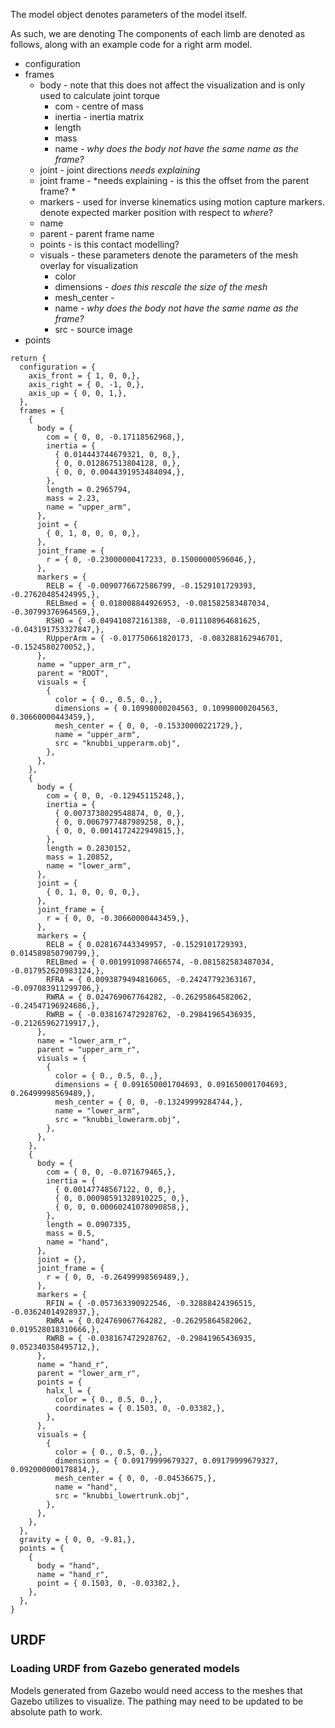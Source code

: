 
The model object denotes parameters of the model itself. 




As such, we are denoting The components of each limb are denoted as follows, along with an example code for a right arm model. 

- configuration
- frames
  - body - note that this does not affect the visualization and is only used to calculate joint torque
    - com - centre of mass
    - inertia - inertia matrix 
    - length
    - mass
    - name - *why does the body not have the same name as the frame?*
  - joint - joint directions *needs explaining*
  - joint frame - *needs explaining - is this the offset from the parent frame? *
  - markers - used for inverse kinematics using motion capture markers. denote expected marker position with respect to *where*?
  - name
  - parent - parent frame name
  - points - is this contact modelling? 
  - visuals - these parameters denote the parameters of the mesh overlay for visualization
    - color
    - dimensions - *does this rescale the size of the mesh*
    - mesh_center - 
    - name - *why does the body not have the same name as the frame?*
    - src - source image
- points

```
return {
  configuration = {
    axis_front = { 1, 0, 0,},
    axis_right = { 0, -1, 0,},
    axis_up = { 0, 0, 1,},
  },
  frames = {
    {
      body = {
        com = { 0, 0, -0.17118562968,},
        inertia = {
          { 0.014443744679321, 0, 0,},
          { 0, 0.012867513804128, 0,},
          { 0, 0, 0.0044391953484094,},
        },
        length = 0.2965794,
        mass = 2.23,
        name = "upper_arm",
      },
      joint = {
        { 0, 1, 0, 0, 0, 0,},
      },
      joint_frame = {
        r = { 0, -0.23000000417233, 0.15000000596046,},
      },
      markers = {
        RELB = { -0.0090776672586799, -0.1529101729393, -0.27620485424995,},
        RELBmed = { 0.018008844926953, -0.081582583487034, -0.30799376964569,},
        RSHO = { -0.049410872161388, -0.011108964681625, -0.043191753327847,},
        RUpperArm = { -0.017750661820173, -0.083288162946701, -0.1524580270052,},
      },
      name = "upper_arm_r",
      parent = "ROOT",
      visuals = {
        {
          color = { 0., 0.5, 0.,},
          dimensions = { 0.10998000204563, 0.10998000204563, 0.30660000443459,},
          mesh_center = { 0, 0, -0.15330000221729,},
          name = "upper_arm",
          src = "knubbi_upperarm.obj",
        },
      },
    },
    {
      body = {
        com = { 0, 0, -0.12945115248,},
        inertia = {
          { 0.0073738029548874, 0, 0,},
          { 0, 0.0067977487989258, 0,},
          { 0, 0, 0.0014172422949815,},
        },
        length = 0.2830152,
        mass = 1.20852,
        name = "lower_arm",
      },
      joint = {
        { 0, 1, 0, 0, 0, 0,},
      },
      joint_frame = {
        r = { 0, 0, -0.30660000443459,},
      },
      markers = {
        RELB = { 0.028167443349957, -0.1529101729393, 0.014589850790799,},
        RELBmed = { 0.0019910987466574, -0.081582583487034, -0.017952620983124,},
        RFRA = { 0.0093879494816065, -0.24247792363167, -0.097083911299706,},
        RWRA = { 0.024769067764282, -0.26295864582062, -0.24547196924686,},
        RWRB = { -0.038167472928762, -0.29841965436935, -0.21265962719917,},
      },
      name = "lower_arm_r",
      parent = "upper_arm_r",
      visuals = {
        {
          color = { 0., 0.5, 0.,},
          dimensions = { 0.091650001704693, 0.091650001704693, 0.26499998569489,},
          mesh_center = { 0, 0, -0.13249999284744,},
          name = "lower_arm",
          src = "knubbi_lowerarm.obj",
        },
      },
    },
    {
      body = {
        com = { 0, 0, -0.071679465,},
        inertia = {
          { 0.00147748567122, 0, 0,},
          { 0, 0.00098591328910225, 0,},
          { 0, 0, 0.00060241078090858,},
        },
        length = 0.0907335,
        mass = 0.5,
        name = "hand",
      },
      joint = {},
      joint_frame = {
        r = { 0, 0, -0.26499998569489,},
      },
      markers = {
        RFIN = { -0.057363390922546, -0.32888424396515, -0.03624014928937,},
        RWRA = { 0.024769067764282, -0.26295864582062, 0.019528018310666,},
        RWRB = { -0.038167472928762, -0.29841965436935, 0.052340358495712,},
      },
      name = "hand_r",
      parent = "lower_arm_r",
      points = {
        halx_l = {
          color = { 0., 0.5, 0.,},
          coordinates = { 0.1503, 0, -0.03382,},
        },
      },
      visuals = {
        {
          color = { 0., 0.5, 0.,},
          dimensions = { 0.09179999679327, 0.09179999679327, 0.092000000178814,},
          mesh_center = { 0, 0, -0.04536675,},
          name = "hand",
          src = "knubbi_lowertrunk.obj",
        },
      },
    },
  },
  gravity = { 0, 0, -9.81,},
  points = {
    {
      body = "hand",
      name = "hand_r",
      point = { 0.1503, 0, -0.03382,},
    },
  },
}
```

## URDF

### Loading URDF from Gazebo generated models

Models generated from Gazebo would need access to the meshes that Gazebo utilizes to visualize. The pathing may need to be updated to be absolute path to work. 
